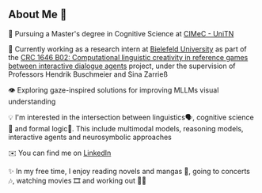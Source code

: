 ## About Me 💫 <br>



 🧠 Pursuing a Master's degree in Cognitive Science at [CIMeC - UniTN](https://www.cimec.unitn.it/)<br>

 🔬 Currently working as a research intern at [Bielefeld University](https://www.uni-bielefeld.de/) as part of the [CRC 1646 B02: Computational linguistic creativity in reference games between interactive dialogue agents]([https://www.uni-bielefeld.de/fakultaeten/linguistik-literaturwissenschaft/forschung/projekte/crc1646/](https://www.uni-bielefeld.de/fakultaeten/linguistik-literaturwissenschaft/forschung/projekte/crc1646/area-b-linguistic-creativ/)) project, under the supervision of Professors Hendrik Buschmeier and Sina Zarrieß <br>

 👁️ Exploring gaze-inspired solutions for improving MLLMs visual understanding <br>

 💡 I'm interested in the intersection between linguistics🗣️, cognitive science🧠 and formal logic🧮. This include multimodal models, reasoning models, interactive agents and neurosymbolic approaches <br>

 ✉️ You can find me on [LinkedIn](https://www.linkedin.com/in/marika-sarzotti-23b6aa320/) <br>

 ✨ In my free time, I enjoy reading novels and mangas 📖, going to concerts 🎶, watching movies 🎞️ and working out 🏋️‍♀️ <br>

<!--
**xMakaco/xMakaco** is a ✨ _special_ ✨ repository because its `README.md` (this file) appears on your GitHub profile.

Here are some ideas to get you started:

- 🔭 I’m currently working on ...
- 🌱 I’m currently learning ...
- 👯 I’m looking to collaborate on ...
- 🤔 I’m looking for help with ...
- 💬 Ask me about ...
- 📫 How to reach me: ...
- 😄 Pronouns: ...
- ⚡ Fun fact: ...
-->
